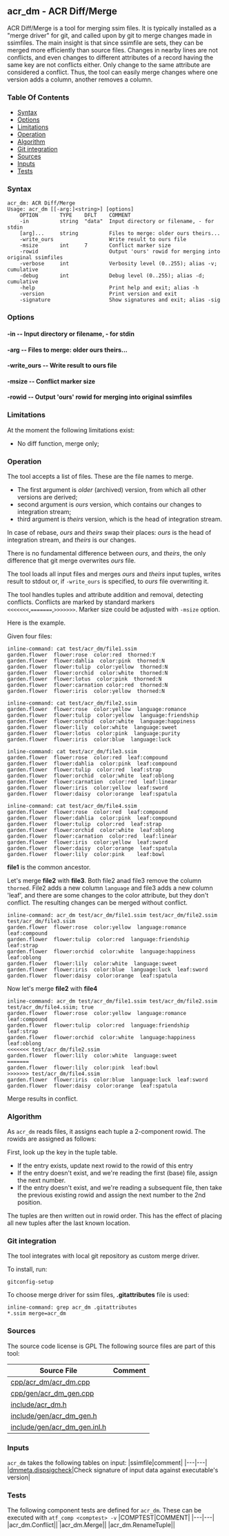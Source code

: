 ## acr_dm - ACR Diff/Merge
<a href="#acr_dm"></a>

ACR Diff/Merge is a tool for merging ssim files.
It is typically installed as a "merge driver" for git, and called upon by git
to merge changes made in ssimfiles. The main insight is that since ssimfile are
sets, they can be merged more efficiently than source files. Changes in nearby
lines are not conflicts, and even changes to different attributes of a record
having the same key are not conflicts either. Only change to the same attribute
are considered a conflict. Thus, the tool can easily merge changes where one version
adds a column, another removes a column.

### Table Of Contents
<a href="#table-of-contents"></a>
* [Syntax](#syntax)
* [Options](#options)
* [Limitations](#limitations)
* [Operation](#operation)
* [Algorithm](#algorithm)
* [Git integration](#git-integration)
* [Sources](#sources)
* [Inputs](#inputs)
* [Tests](#tests)

### Syntax
<a href="#syntax"></a>
```
acr_dm: ACR Diff/Merge
Usage: acr_dm [[-arg:]<string>] [options]
    OPTION       TYPE    DFLT    COMMENT
    -in          string  "data"  Input directory or filename, - for stdin
    [arg]...     string          Files to merge: older ours theirs...
    -write_ours                  Write result to ours file
    -msize       int     7       Conflict marker size
    -rowid                       Output 'ours' rowid for merging into original ssimfiles
    -verbose     int             Verbosity level (0..255); alias -v; cumulative
    -debug       int             Debug level (0..255); alias -d; cumulative
    -help                        Print help and exit; alias -h
    -version                     Print version and exit
    -signature                   Show signatures and exit; alias -sig

```

### Options
<a href="#options"></a>

#### -in -- Input directory or filename, - for stdin
<a href="#-in"></a>

#### -arg -- Files to merge: older ours theirs...
<a href="#-arg"></a>

#### -write_ours -- Write result to ours file
<a href="#-write_ours"></a>

#### -msize -- Conflict marker size
<a href="#-msize"></a>

#### -rowid -- Output 'ours' rowid for merging into original ssimfiles
<a href="#-rowid"></a>

### Limitations
<a href="#limitations"></a>

At the moment the following limitations exist:

- No diff function, merge only;

### Operation
<a href="#operation"></a>

The tool accepts a list of files. These are the file names to merge.

- The first argument is *older* (archived) version, from which all other
versions are derived;
- second argument is *ours* version, which contains our changes to
integration stream;
- third argument is *theirs* version, which is the head of integration
stream.

In case of rebase, *ours* and *theirs* swap their places: *ours* is the
head of integration stream, and *theirs* is our changes.

There is no fundamental difference between *ours*, and *theirs*, the
only difference that git merge overwrites *ours* file.

The tool loads all input files and merges *ours* and *theirs* input
tuples, writes result to stdout or, if `-write_ours` is specified,
to *ours* file overwriting it.

The tool handles tuples and attribute addition and removal,
detecting conflicts. Conflicts are marked by standard markers
`<<<<<<<`,`=======`,`>>>>>>>`.  Marker size could be adjusted with
`-msize` option.

Here is the example.

Given four files:

```
inline-command: cat test/acr_dm/file1.ssim
garden.flower  flower:rose  color:red  thorned:Y
garden.flower  flower:dahlia  color:pink  thorned:N
garden.flower  flower:tulip  color:yellow  thorned:N
garden.flower  flower:orchid  color:white  thorned:N
garden.flower  flower:lotus  color:pink  thorned:N
garden.flower  flower:carnation color:red  thorned:N
garden.flower  flower:iris  color:yellow  thorned:N
```

```
inline-command: cat test/acr_dm/file2.ssim
garden.flower  flower:rose  color:yellow  language:romance
garden.flower  flower:tulip  color:yellow  language:friendship
garden.flower  flower:orchid  color:white  language:happiness
garden.flower  flower:lily  color:white  language:sweet
garden.flower  flower:lotus  color:pink  language:purity
garden.flower  flower:iris  color:blue  language:luck
```

```
inline-command: cat test/acr_dm/file3.ssim
garden.flower  flower:rose  color:red  leaf:compound
garden.flower  flower:dahlia  color:pink  leaf:compound
garden.flower  flower:tulip  color:red  leaf:strap
garden.flower  flower:orchid  color:white  leaf:oblong
garden.flower  flower:carnation  color:red  leaf:linear
garden.flower  flower:iris  color:yellow  leaf:sword
garden.flower  flower:daisy  color:orange  leaf:spatula
```

```
inline-command: cat test/acr_dm/file4.ssim
garden.flower  flower:rose  color:red  leaf:compound
garden.flower  flower:dahlia  color:pink  leaf:compound
garden.flower  flower:tulip  color:red  leaf:strap
garden.flower  flower:orchid  color:white  leaf:oblong
garden.flower  flower:carnation  color:red  leaf:linear
garden.flower  flower:iris  color:yellow  leaf:sword
garden.flower  flower:daisy  color:orange  leaf:spatula
garden.flower  flower:lily  color:pink    leaf:bowl
```

**file1** is the common ancestor.

Let's merge **file2** with **file3**.
Both file2 anad file3 remove the column `thorned`. File2 adds a new column `language`
and file3 adds a new column 'leaf', and there are some changes to the color attribute,
but they don't conflict. The resulting changes can be merged without conflict.

```
inline-command: acr_dm test/acr_dm/file1.ssim test/acr_dm/file2.ssim test/acr_dm/file3.ssim
garden.flower  flower:rose  color:yellow  language:romance  leaf:compound
garden.flower  flower:tulip  color:red  language:friendship  leaf:strap
garden.flower  flower:orchid  color:white  language:happiness  leaf:oblong
garden.flower  flower:lily  color:white  language:sweet
garden.flower  flower:iris  color:blue  language:luck  leaf:sword
garden.flower  flower:daisy  color:orange  leaf:spatula
```

Now let's merge **file2** with **file4**

```
inline-command: acr_dm test/acr_dm/file1.ssim test/acr_dm/file2.ssim test/acr_dm/file4.ssim; true
garden.flower  flower:rose  color:yellow  language:romance  leaf:compound
garden.flower  flower:tulip  color:red  language:friendship  leaf:strap
garden.flower  flower:orchid  color:white  language:happiness  leaf:oblong
<<<<<<< test/acr_dm/file2.ssim
garden.flower  flower:lily  color:white  language:sweet
=======
garden.flower  flower:lily  color:pink  leaf:bowl
>>>>>>> test/acr_dm/file4.ssim
garden.flower  flower:iris  color:blue  language:luck  leaf:sword
garden.flower  flower:daisy  color:orange  leaf:spatula
```

Merge results in conflict.

### Algorithm
<a href="#algorithm"></a>

As `acr_dm` reads files, it assigns each tuple a 2-component rowid.
The rowids are assigned as follows:

First, look up the key in the tuple table.
- If the entry exists, update next rowid to the rowid of this entry
- If the entry doesn't exist, and we're reading the first (base) file, assign the next number.
- If the entry doesn't exist, and we're reading a subsequent file, then
take the previous existing rowid and assign the next number to the 2nd position.

The tuples are then written out in rowid order.
This has the effect of placing all new tuples after the last known location.

### Git integration
<a href="#git-integration"></a>

The tool integrates with local git repository as custom merge driver.

To install, run:
```
gitconfig-setup
```

To choose merge driver for ssim files, **.gitattributes** file is used:

```
inline-command: grep acr_dm .gitattributes
*.ssim merge=acr_dm
```

### Sources
<a href="#sources"></a>
The source code license is GPL
The following source files are part of this tool:

|Source File|Comment|
|---|---|
|[cpp/acr_dm/acr_dm.cpp](/cpp/acr_dm/acr_dm.cpp)||
|[cpp/gen/acr_dm_gen.cpp](/cpp/gen/acr_dm_gen.cpp)||
|[include/acr_dm.h](/include/acr_dm.h)||
|[include/gen/acr_dm_gen.h](/include/gen/acr_dm_gen.h)||
|[include/gen/acr_dm_gen.inl.h](/include/gen/acr_dm_gen.inl.h)||

### Inputs
<a href="#inputs"></a>
`acr_dm` takes the following tables on input:
|ssimfile|comment|
|---|---|
|[dmmeta.dispsigcheck](/txt/ssimdb/dmmeta/dispsigcheck.md)|Check signature of input data against executable's version|

### Tests
<a href="#tests"></a>
The following component tests are defined for `acr_dm`.
These can be executed with `atf_comp <comptest> -v`
|COMPTEST|COMMENT|
|---|---|
|acr_dm.Conflict||
|acr_dm.Merge||
|acr_dm.RenameTuple||

